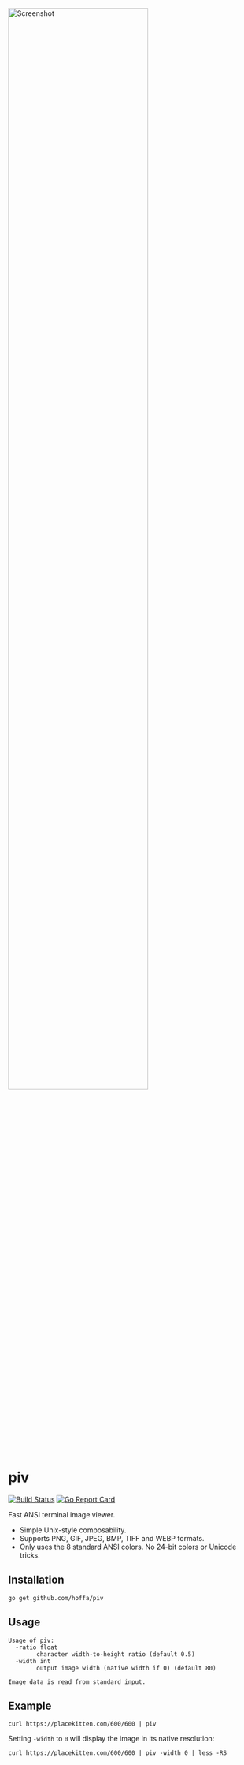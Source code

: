<img src="https://i.imgur.com/Jp9nccS.png" alt="Screenshot" width="75%" />

# piv

[![Build Status](https://travis-ci.com/hoffa/piv.svg?branch=master)](https://travis-ci.com/hoffa/piv)
[![Go Report Card](https://goreportcard.com/badge/github.com/hoffa/piv)](https://goreportcard.com/report/github.com/hoffa/piv)

Fast ANSI terminal image viewer.

- Simple Unix-style composability.
- Supports PNG, GIF, JPEG, BMP, TIFF and WEBP formats.
- Only uses the 8 standard ANSI colors. No 24-bit colors or Unicode tricks.

## Installation

```shell
go get github.com/hoffa/piv
```

## Usage

```
Usage of piv:
  -ratio float
    	character width-to-height ratio (default 0.5)
  -width int
    	output image width (native width if 0) (default 80)

Image data is read from standard input.
```

## Example

```shell
curl https://placekitten.com/600/600 | piv
```

Setting `-width` to `0` will display the image in its native resolution:

```shell
curl https://placekitten.com/600/600 | piv -width 0 | less -RS
```
